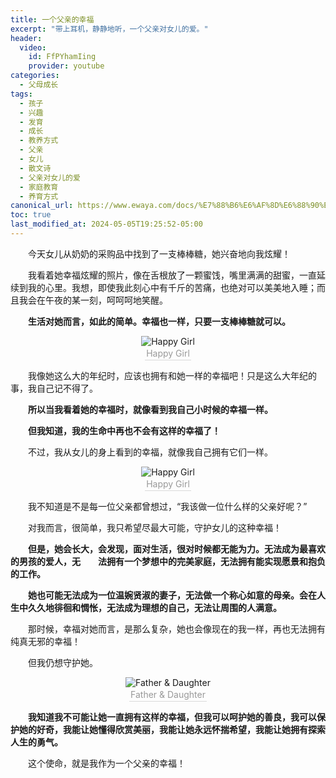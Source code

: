 ```yaml
---
title: 一个父亲的幸福
excerpt: "带上耳机，静静地听，一个父亲对女儿的爱。"
header:
  video:
    id: FfPYhamIing
    provider: youtube
categories:
  - 父母成长
tags: 
  - 孩子
  - 兴趣
  - 发育
  - 成长
  - 教养方式
  - 父亲
  - 女儿
  - 散文诗
  - 父亲对女儿的爱
  - 家庭教育
  - 养育方式
canonical_url: https://www.ewaya.com/docs/%E7%88%B6%E6%AF%8D%E6%88%90%E9%95%BF/emotion-howilovemybaby/
toc: true
last_modified_at: 2024-05-05T19:25:52-05:00
---
```


&emsp;&emsp;今天女儿从奶奶的采购品中找到了一支棒棒糖，她兴奋地向我炫耀！

&emsp;&emsp;我看着她幸福炫耀的照片，像在舌根放了一颗蜜饯，嘴里满满的甜蜜，一直延续到我的心里。我想，即使我此刻心中有千斤的苦痛，也绝对可以美美地入睡；而且我会在午夜的某一刻，呵呵呵地笑醒。

**&emsp;&emsp;生活对她而言，如此的简单。幸福也一样，只要一支棒棒糖就可以。**



<center><img src="https://cdn.jsdelivr.net/gh/GabrielPeace/Img//2024/karl-fredrickson-GEJxI_QRPwM-unsplash.jpg" alt="Happy Girl" /><br>
    <div style="color:orange; border-bottom: 1px solid #d9d9d9;
    display: inline-block;
    color: #999;
    padding: 2px;">Happy Girl</div>
</center>

&emsp;&emsp;我像她这么大的年纪时，应该也拥有和她一样的幸福吧！只是这么大年纪的事，我自己记不得了。

**&emsp;&emsp;所以当我看着她的幸福时，就像看到我自己小时候的幸福一样。**

**&emsp;&emsp;但我知道，我的生命中再也不会有这样的幸福了！**

&emsp;&emsp;不过，我从女儿的身上看到的幸福，就像我自己拥有它们一样。

<center><img src="https://cdn.jsdelivr.net/gh/GabrielPeace/Img//2024/oksana-zub-vHgQ9wF7RTY-unsplash.jpg" alt="Happy Girl" /><br>
    <div style="color:orange; border-bottom: 1px solid #d9d9d9;
    display: inline-block;
    color: #999;
    padding: 2px;">Happy Girl</div>
</center>

&emsp;&emsp;我不知道是不是每一位父亲都曾想过，“我该做一位什么样的父亲好呢？”

&emsp;&emsp;对我而言，很简单，我只希望尽最大可能，守护女儿的这种幸福！

&emsp;&emsp;**但是，她会长大，会发现，面对生活，很对时候都无能为力。无法成为最喜欢的男孩的爱人，无&emsp;&emsp;法拥有一个梦想中的完美家庭，无法拥有能实现愿景和抱负的工作。**

**&emsp;&emsp;她也可能无法成为一位温婉贤淑的妻子，无法做一个称心如意的母亲。会在人生中久久地徘徊和惆怅，无法成为理想的自己，无法让周围的人满意。**

&emsp;&emsp;那时候，幸福对她而言，是那么复杂，她也会像现在的我一样，再也无法拥有纯真无邪的幸福！

&emsp;&emsp;但我仍想守护她。

<center><img src="https://cdn.jsdelivr.net/gh/GabrielPeace/Img//2024/lauren-lulu-taylor-vppMdk_GMo4-unsplash.jpg" alt="Father & Daughter" /><br>
    <div style="color:orange; border-bottom: 1px solid #d9d9d9;
    display: inline-block;
    color: #999;
    padding: 2px;">Father & Daughter</div>
</center>

&emsp;&emsp;**我知道我不可能让她一直拥有这样的幸福，但我可以呵护她的善良，我可以保护她的好奇，我能让她懂得欣赏美丽，我能让她永远怀揣希望，我能让她拥有探索人生的勇气。**

&emsp;&emsp;这个使命，就是我作为一个父亲的幸福！
